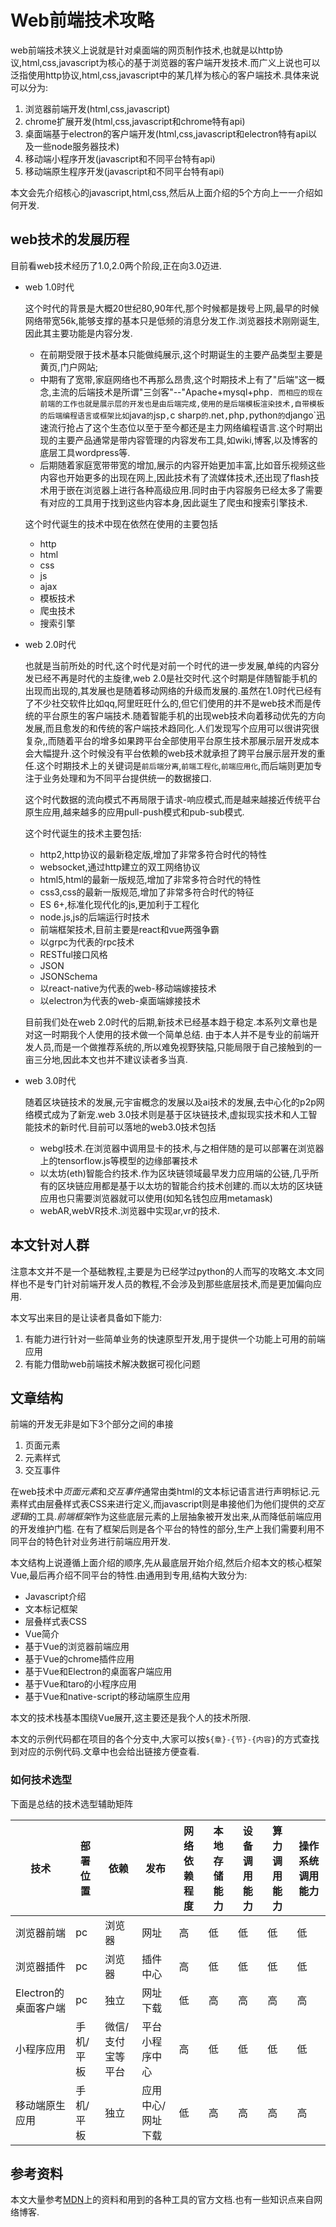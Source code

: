 # Web前端技术攻略

web前端技术狭义上说就是针对桌面端的网页制作技术,也就是以http协议,html,css,javascript为核心的基于浏览器的客户端开发技术.而广义上说也可以泛指使用http协议,html,css,javascript中的某几样为核心的客户端技术.具体来说可以分为:

1. 浏览器前端开发(html,css,javascript)
2. chrome扩展开发(html,css,javascript和chrome特有api)
3. 桌面端基于electron的客户端开发(html,css,javascript和electron特有api以及一些node服务器技术)
4. 移动端小程序开发(javascript和不同平台特有api)
5. 移动端原生程序开发(javascript和不同平台特有api)

本文会先介绍核心的javascript,html,css,然后从上面介绍的5个方向上一一介绍如何开发.

## web技术的发展历程

目前看web技术经历了1.0,2.0两个阶段,正在向3.0迈进.

+ web 1.0时代

    这个时代的背景是大概20世纪80,90年代,那个时候都是拨号上网,最早的时候网络带宽56k,能够支撑的基本只是低频的消息分发工作.浏览器技术刚刚诞生,因此其主要功能是内容分发.
    + 在前期受限于技术基本只能做纯展示,这个时期诞生的主要产品类型主要是黄页,门户网站;
    + 中期有了宽带,家庭网络也不再那么昂贵,这个时期技术上有了"后端"这一概念,主流的后端技术是所谓"三剑客"--"Apache+mysql+php`.
    而相应的现在前端的工作也就是展示层的开发也是由后端完成,使用的是后端模板渲染技术,自带模板的后端编程语言或框架比如`java`的`jsp`,`c sharp`的`.net`,`php`,`python`的`django`迅速流行抢占了这个生态位以至于至今都还是主力网络编程语言.这个时期出现的主要产品通常是带内容管理的内容发布工具,如wiki,博客,以及博客的底层工具wordpress等.
    + 后期随着家庭宽带带宽的增加,展示的内容开始更加丰富,比如音乐视频这些内容也开始更多的出现在网上,因此技术有了流媒体技术,还出现了flash技术用于嵌在浏览器上进行各种高级应用.同时由于内容服务已经太多了需要有对应的工具用于找到这些内容本身,因此诞生了爬虫和搜索引擎技术.

    这个时代诞生的技术中现在依然在使用的主要包括
    + http
    + html
    + css
    + js
    + ajax
    + 模板技术
    + 爬虫技术
    + 搜索引擎

+ web 2.0时代

    也就是当前所处的时代,这个时代是对前一个时代的进一步发展,单纯的内容分发已经不再是时代的主旋律,web 2.0是社交时代.这个时期是伴随智能手机的出现而出现的,其发展也是随着移动网络的升级而发展的.虽然在1.0时代已经有了不少社交软件比如qq,阿里旺旺什么的,但它们使用的并不是web技术而是传统的平台原生的客户端技术.随着智能手机的出现web技术向着移动优先的方向发展,而且愈发的和传统的客户端技术趋同化.人们发现写个应用可以很讲究很复杂,,而随着平台的增多如果跨平台全部使用平台原生技术那展示层开发成本会大幅提升.这个时候没有平台依赖的web技术就承担了跨平台展示层开发的重任.这个时期技术上的关键词是`前后端分离`,`前端工程化`,`前端应用化`,而后端则更加专注于业务处理和为不同平台提供统一的数据接口.

    这个时代数据的流向模式不再局限于请求-响应模式,而是越来越接近传统平台原生应用,越来越多的应用pull-push模式和pub-sub模式.

    这个时代诞生的技术主要包括:
    + http2,http协议的最新稳定版,增加了非常多符合时代的特性
    + websocket,通过http建立的双工网络协议
    + html5,html的最新一版规范,增加了非常多符合时代的特性
    + css3,css的最新一版规范,增加了非常多符合时代的特征
    + ES 6+,标准化现代化的js,更加利于工程化
    + node.js,js的后端运行时技术
    + 前端框架技术,目前主要是react和vue两强争霸
    + 以grpc为代表的rpc技术
    + RESTful接口风格
    + JSON
    + JSONSchema
    + 以react-native为代表的web-移动端嫁接技术
    + 以electron为代表的web-桌面端嫁接技术

    目前我们处在web 2.0时代的后期,新技术已经基本趋于稳定.本系列文章也是对这一时期我个人使用的技术做一个简单总结.
    由于本人并不是专业的前端开发人员,而是一个做推荐系统的,所以难免视野狭隘,只能局限于自己接触到的一亩三分地,因此本文也并不建议读者多当真.

+ web 3.0时代

    随着区块链技术的发展,元宇宙概念的发展以及ai技术的发展,去中心化的p2p网络模式成为了新宠.web 3.0技术则是基于区块链技术,虚拟现实技术和人工智能技术的新时代.目前可以落地的web3.0技术包括
    + webgl技术.在浏览器中调用显卡的技术,与之相伴随的是可以部署在浏览器上的tensorflow.js等模型的边缘部署技术
    + 以太坊(eth)智能合约技术.作为区块链领域最早发力应用端的公链,几乎所有的区块链应用都是基于以太坊的智能合约技术创建的.而以太坊的区块链应用也只需要浏览器就可以使用(如知名钱包应用metamask)
    + webAR,webVR技术.浏览器中实现ar,vr的技术.

## 本文针对人群

注意本文并不是一个基础教程,主要是为已经学过python的人而写的攻略文.本文同样也不是专门针对前端开发人员的教程,不会涉及到那些底层技术,而是更加偏向应用.

本文写出来目的是让读者具备如下能力:

1. 有能力进行针对一些简单业务的快速原型开发,用于提供一个功能上可用的前端应用
2. 有能力借助web前端技术解决数据可视化问题

## 文章结构

前端的开发无非是如下3个部分之间的串接

1. 页面元素
2. 元素样式
3. 交互事件

在web技术中*页面元素*和*交互事件*通常由类html的文本标记语言进行声明标记.元素样式由层叠样式表CSS来进行定义,而javascript则是串接他们为他们提供的*交互逻辑*的工具.*前端框架*作为这些底层元素的上层抽象被开发出来,从而降低前端应用的开发维护门槛. 在有了框架后则是各个平台的特性的部分,生产上我们需要利用不同平台的特色针对业务进行前端应用开发.

本文结构上说遵循上面介绍的顺序,先从最底层开始介绍,然后介绍本文的核心框架Vue,最后再介绍不同平台的特性.由通用到专用,结构大致分为:

+ Javascript介绍
+ 文本标记框架
+ 层叠样式表CSS
+ Vue简介
+ 基于Vue的浏览器前端应用
+ 基于Vue的chrome插件应用
+ 基于Vue和Electron的桌面客户端应用
+ 基于Vue和taro的小程序应用
+ 基于Vue和native-script的移动端原生应用

本文的技术栈基本围绕Vue展开,这主要还是我个人的技术所限.

本文的示例代码都在项目的各个分支中,大家可以按`${章}-{节}-{内容}`的方式查找到对应的示例代码.文章中也会给出链接方便查看.

### 如何技术选型

下面是总结的技术选型辅助矩阵

| 技术                 | 部署位置  | 依赖              | 发布              | 网络依赖程度 | 本地存储能力 | 设备调用能力 | 算力调用能力 | 操作系统调用能力 |
| -------------------- | --------- | ----------------- | ----------------- | ------------ | ------------ | ------------ | ------------ | ---------------- |
| 浏览器前端           | pc        | 浏览器            | 网址              | 高           | 低           | 低           | 低           | 低               |
| 浏览器插件           | pc        | 浏览器            | 插件中心          | 高           | 低           | 低           | 低           | 低               |
| Electron的桌面客户端 | pc        | 独立              | 网址下载          | 低           | 高           | 高           | 高           | 高               |
| 小程序应用           | 手机/平板 | 微信/支付宝等平台 | 平台小程序中心    | 高           | 低           | 低           | 低           | 低               |
| 移动端原生应用       | 手机/平板 | 独立              | 应用中心/网址下载 | 低           | 高           | 高           | 高           | 高               |

## 参考资料

本文大量参考[MDN](https://developer.mozilla.org/zh-CN/docs/Web)上的资料和用到的各种工具的官方文档.也有一些知识点来自网络博客.
